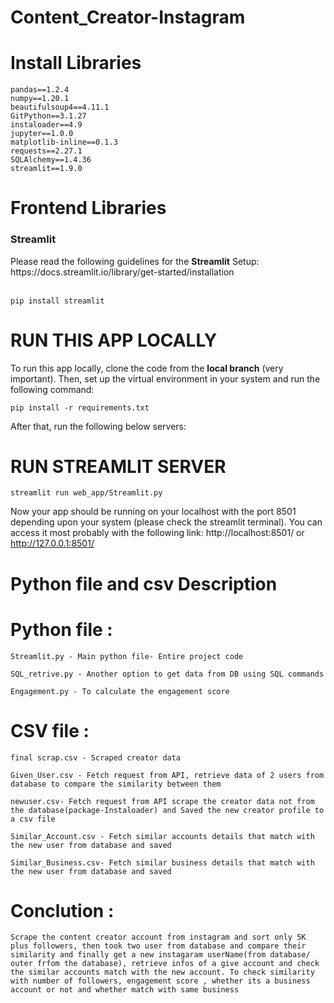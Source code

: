 # Content_Creator-Instagram
# Install Libraries
```
pandas==1.2.4
numpy==1.20.1
beautifulsoup4==4.11.1
GitPython==3.1.27
instaloader==4.9
jupyter==1.0.0
matplotlib-inline==0.1.3
requests==2.27.1
SQLAlchemy==1.4.36
streamlit==1.9.0
```
# Frontend Libraries
<h3>Streamlit</h3>
Please read the following guidelines for the <b>Streamlit</b> Setup:<br>
https://docs.streamlit.io/library/get-started/installation<br><br>

```angular2html
pip install streamlit
```
# RUN THIS APP LOCALLY
To run this app locally, clone the code from the <b>local branch</b> (very important). Then, set up the virtual environment in your system and run the following command:<br>
```angular2html
pip install -r requirements.txt
```
After that, run the following below servers:

# RUN STREAMLIT SERVER
```angular2html
streamlit run web_app/Streamlit.py
```
Now your app should be running on your localhost with the port 8501 depending upon your system (please check the streamlit terminal). You can access it most probably with the following link:
http://localhost:8501/ or http://127.0.0.1:8501/
# Python file and csv Description
# Python file : 
```
Streamlit.py - Main python file- Entire project code
```
```angular2html
SQL_retrive.py - Another option to get data from DB using SQL commands
```
```angular2html
Engagement.py - To calculate the engagement score
```
# CSV file : 
```angular2html
final scrap.csv - Scraped creator data
```
```angular2html
Given_User.csv - Fetch request from API, retrieve data of 2 users from database to compare the similarity between them
```
```angular2html
newuser.csv- Fetch request from API scrape the creator data not from the database(package-Instaloader) and Saved the new creator profile to a csv file
```
```angular2html
Similar_Account.csv - Fetch similar accounts details that match with the new user from database and saved 
```
```angular2html
Similar_Business.csv- Fetch similar business details that match with the new user from database and saved 
```
 # Conclution : 
```
Scrape the content creator account from instagram and sort only 5K plus followers, then took two user from database and compare their similarity and finally get a new instagaram userName(from database/ outer frfom the database), retrieve infos of a give account and check the similar accounts match with the new account. To check similarity with number of followers, engagement score , whether its a business account or not and whether match with same business
```
